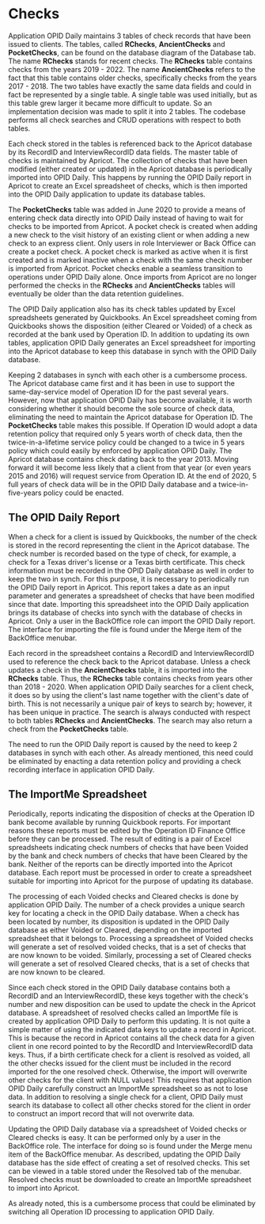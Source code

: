# Checks
Application OPID Daily maintains 3 tables of check records that have been issued to clients. The tables, called **RChecks**,
**AncientChecks** and **PocketChecks**, can be found on the database diagram of the Database tab. The name **RChecks** stands
for recent checks. The **RChecks** table contains checks from the years 2019 - 2022. The name **AncientChecks** refers to the fact
that this table contains older checks, specifically checks from the years 2017 - 2018. The two tables have exactly the same data fields
and could in fact be represented by a single table. A single table was used initially, but as this table grew larger it
became more difficult to update. So an implementation decision was made to split it into 2 tables. The codebase performs
all check searches and CRUD operations with respect to both tables.

Each check stored in the tables is referenced back to the Apricot database by its RecordID and InterviewRecordID data fields.
The master table of checks is maintained by Apricot. The collection of checks that have been modified (either created or updated)
in the Apricot database is periodically imported into OPID Daily. This happens by running the OPID Daily report in Apricot to
create an Excel spreadsheet of checks, which is then imported into the OPID Daily application to update its database tables.

The **PocketChecks** table was added in June 2020 to provide a means of entering check data directly into OPID Daily instead of having to wait for checks
to be imported from Apricot. A pocket check is created when adding a new check to the visit history of an existing client or when adding a new check to an
express client. Only users in role Interviewer or Back Office can create a pocket check. A pocket check is marked as active when it is first
created and is marked inactive when a check with the same check number is imported from Apricot. Pocket checks enable a seamless transition to operations
under OPID Daily alone. Once imports from Apricot are no longer performed the checks in the **RChecks** and **AncientChecks** tables will eventually be
older than the data retention guidelines.

The OPID Daily application also has its check tables updated by Excel spreadsheets generated by Quickbooks. An Excel spreadsheet
coming from Quickbooks shows the disposition (either Cleared or Voided) of a check as recorded at the bank used by Operation ID. In
addition to updating its own tables, application OPID Daily generates an Excel spreadsheet for importing into the Apricot database
to keep this database in synch with the OPID Daily database.

Keeping 2 databases in synch with each other is a cumbersome process. The Apricot database came first and it has been in use to
support the same-day-service model of Operation ID for the past several years. However, now that application OPID Daily has become
available, it is worth considering whether it should become the sole source of check data, eliminating the need to maintain the
Apricot database for Operation ID. The **PocketChecks** table makes this possible.  If Operation ID would adopt a data retention policy
that required only 5 years worth of check data, then the twice-in-a-lifetime service policy could be changed to a twice in 5 years policy
which could easily by enforced by application OPID Daily. The Apricot database contains check dating back to the year 2013. Moving forward
it will become less likely that a client from that year (or even years 2015 and 2016) will request service from Operation ID. At the end of 2020,
5 full years of check data will be in the OPID Daily database and a twice-in-five-years policy could be enacted.

## The OPID Daily Report
When a check for a client is issued by Quickbooks, the number of the check is stored in the record representing the client in the
Apricot database. The check number is recorded based on the type of check, for example, a check for a Texas driver's license or a
Texas birth certificate. This check information must be recorded in the OPID Daily database as well in order to keep the two in synch.
For this purpose, it is necessary to periodically run the OPID Daily report in Apricot. This report takes a date as an input parameter
and generates a spreadsheet of checks that have been modified since that date. Importing this spreadsheet into the OPID Daily application
brings its database of checks into synch with the database of checks in Apricot. Only a user in the BackOffice role can import the
OPID Daily report. The interface for importing the file is found under the Merge item of the BackOffice menubar.

Each record in the spreadsheet contains a RecordID and InterviewRecordID used to reference the check back to the Apricot database. Unless
a check updates a check in the **AncientChecks** table, it is imported into the **RChecks** table. Thus, the **RChecks** table contains checks from
years other than 2018 - 2020. When application OPID Daily searches for a client check, it does so by using the client's last name together
with the client's date of birth. This is not necessarily a unique pair of keys to search by; however, it has been unique in practice.
The search is always conducted with respect to both tables **RChecks** and **AncientChecks**. The search may also return a check from the **PocketChecks**
table.

The need to run the OPID Daily report is caused by the need to keep 2 databases in synch with each other. As already mentioned, this need could be eliminated by enacting a data retention policy and providing a check recording interface in application
OPID Daily.

## The ImportMe Spreadsheet
Periodically, reports indicating the disposition of checks at the Operation ID bank become available by running Quickbook reports. For important
reasons these reports must be edited by the Operation ID Finance Office before they can be processed. The result of editing is a pair of Excel
spreadsheets indicating check numbers of checks that have been Voided by the bank and check numbers of checks that have been Cleared by the
bank. Neither of the reports can be directly imported into the Apricot database. Each report must be processed in order to create a spreadsheet
suitable for importing into Apricot for the purpose of updating its database.

The processing of each Voided checks and Cleared checks is done by application OPID Daily. The number of a check provides a unique search key
for locating a check in the OPID Daily database. When a check has been located by number, its disposition is updated in the OPID Daily database
as either Voided or Cleared, depending on the imported spreadsheet that it belongs to. Processing a spreadsheet of Voided checks will generate a set of
resolved voided checks, that is a set of checks that are now known to be voided. Similarly, processing a set of Cleared checks will generate a set of
resolved Cleared checks, that is a set of checks that are now known to be cleared.

Since each check stored in the OPID Daily database contains both a RecordID and an InterviewRecordID, these keys together with the check's number
and new disposition can be used to update the check in the Apricot database. A spreadsheet of resolved checks called an ImportMe file is created
by application OPID Daily to perform this updating. It is not quite a simple matter of using the indicated data keys to update a record in Apricot.
This is because the record in Apricot contains all the check data for a given client in one record pointed to by the RecordID and InterviewRecordID
data keys. Thus, if a birth certificate check for a client is resolved as voided, all the other checks issued for the client must be included in
the record imported for the one resolved check. Otherwise, the import will overwrite other checks for the client with NULL values! This requires that
application OPID Daily carefully construct an ImportMe spreadsheet so as not to lose data. In addition to resolving a single check for a client,
OPID Daily must search its database to collect all other checks stored for the client in order to construct an import record that will not overwrite data.

Updating the OPID Daily database via a spreadsheet of Voided checks or Cleared checks is easy. It can be performed only by a user in the BackOffice
role. The interface for doing so is found under the Merge menu item of the BackOffice menubar. As described, updating the OPID Daily database
has the side effect of creating a set of resolved checks. This set can be viewed in a table stored under the Resolved tab of the menubar. Resolved
checks must be downloaded to create an ImportMe spreadsheet to import into Apricot.

As already noted, this is a cumbersome process that could be eliminated by switching all Operation ID processing to application OPID Daily.  
